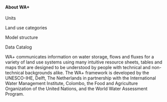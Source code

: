 <h4 class="text-info">About WA+</h4>

Units

Land use categories

Model structure

Data Catalog

WA+ communicates information on water storage, flows and fluxes for a variety of land use
systems using many intuitive resource sheets, tables and maps that are designed to be
understood by people with technical and non-technical backgrounds alike. The WA+ framework
is developed by the UNESCO-IHE, Delft, The Netherlands in partnership with the International
Water Management Institute, Colombo, the Food and Agriculture Organization of the United
Nations, and the World Water Assessment Program.
